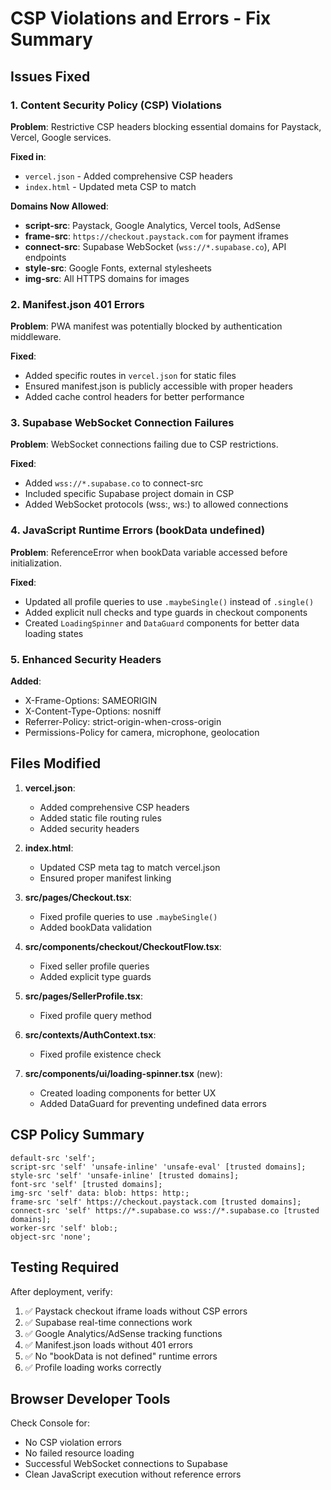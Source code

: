 # CSP Violations and Errors - Fix Summary

## Issues Fixed

### 1. Content Security Policy (CSP) Violations

**Problem**: Restrictive CSP headers blocking essential domains for Paystack, Vercel, Google services.

**Fixed in**: 
- `vercel.json` - Added comprehensive CSP headers
- `index.html` - Updated meta CSP to match

**Domains Now Allowed**:
- **script-src**: Paystack, Google Analytics, Vercel tools, AdSense
- **frame-src**: `https://checkout.paystack.com` for payment iframes
- **connect-src**: Supabase WebSocket (`wss://*.supabase.co`), API endpoints
- **style-src**: Google Fonts, external stylesheets
- **img-src**: All HTTPS domains for images

### 2. Manifest.json 401 Errors

**Problem**: PWA manifest was potentially blocked by authentication middleware.

**Fixed**: 
- Added specific routes in `vercel.json` for static files
- Ensured manifest.json is publicly accessible with proper headers
- Added cache control headers for better performance

### 3. Supabase WebSocket Connection Failures

**Problem**: WebSocket connections failing due to CSP restrictions.

**Fixed**: 
- Added `wss://*.supabase.co` to connect-src
- Included specific Supabase project domain in CSP
- Added WebSocket protocols (wss:, ws:) to allowed connections

### 4. JavaScript Runtime Errors (bookData undefined)

**Problem**: ReferenceError when bookData variable accessed before initialization.

**Fixed**:
- Updated all profile queries to use `.maybeSingle()` instead of `.single()`
- Added explicit null checks and type guards in checkout components
- Created `LoadingSpinner` and `DataGuard` components for better data loading states

### 5. Enhanced Security Headers

**Added**:
- X-Frame-Options: SAMEORIGIN
- X-Content-Type-Options: nosniff  
- Referrer-Policy: strict-origin-when-cross-origin
- Permissions-Policy for camera, microphone, geolocation

## Files Modified

1. **vercel.json**: 
   - Added comprehensive CSP headers
   - Added static file routing rules
   - Added security headers

2. **index.html**:
   - Updated CSP meta tag to match vercel.json
   - Ensured proper manifest linking

3. **src/pages/Checkout.tsx**:
   - Fixed profile queries to use `.maybeSingle()`
   - Added bookData validation

4. **src/components/checkout/CheckoutFlow.tsx**:
   - Fixed seller profile queries
   - Added explicit type guards

5. **src/pages/SellerProfile.tsx**:
   - Fixed profile query method

6. **src/contexts/AuthContext.tsx**:
   - Fixed profile existence check

7. **src/components/ui/loading-spinner.tsx** (new):
   - Created loading components for better UX
   - Added DataGuard for preventing undefined data errors

## CSP Policy Summary

```
default-src 'self';
script-src 'self' 'unsafe-inline' 'unsafe-eval' [trusted domains];
style-src 'self' 'unsafe-inline' [trusted domains];
font-src 'self' [trusted domains];
img-src 'self' data: blob: https: http:;
frame-src 'self' https://checkout.paystack.com [trusted domains];
connect-src 'self' https://*.supabase.co wss://*.supabase.co [trusted domains];
worker-src 'self' blob:;
object-src 'none';
```

## Testing Required

After deployment, verify:
1. ✅ Paystack checkout iframe loads without CSP errors
2. ✅ Supabase real-time connections work
3. ✅ Google Analytics/AdSense tracking functions
4. ✅ Manifest.json loads without 401 errors
5. ✅ No "bookData is not defined" runtime errors
6. ✅ Profile loading works correctly

## Browser Developer Tools

Check Console for:
- No CSP violation errors
- No failed resource loading
- Successful WebSocket connections to Supabase
- Clean JavaScript execution without reference errors
